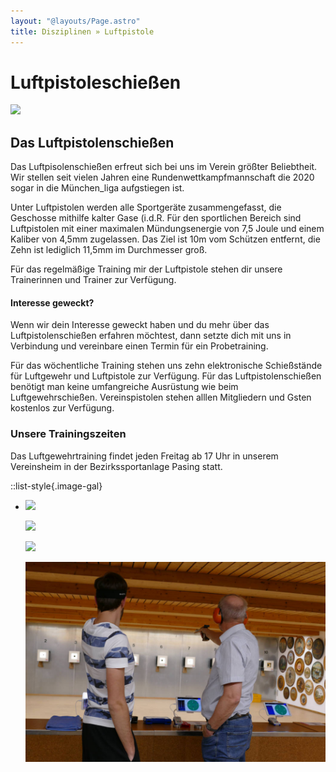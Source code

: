 ```yaml
---
layout: "@layouts/Page.astro"
title: Disziplinen » Luftpistole
---
```

# Luftpistole&shy;schießen

![](/images/uploads/dsc03326.jpg)

## Das Luftpistolenschießen

Das Luftpisolenschießen erfreut sich bei uns im Verein größter Beliebtheit. Wir stellen seit vielen Jahren eine Rundenwettkampfmannschaft die 2020 sogar in die München_liga aufgstiegen ist.

Unter Luftpistolen werden alle Sportgeräte zusammengefasst, die Geschosse mithilfe kalter Gase (i.d.R. Für den sportlichen Bereich sind Luftpistolen mit einer maximalen Mündungsenergie von 7,5 Joule und einem Kaliber von 4,5mm zugelassen. Das Ziel ist 10m vom Schützen entfernt, die Zehn ist lediglich 11,5mm im Durchmesser groß.

Für das regelmäßige Training mir der Luftpistole stehen dir unsere Trainerinnen und Trainer zur Verfügung.

#### Interesse geweckt?

Wenn wir dein Interesse geweckt haben und du mehr über das Luftpistolenschießen erfahren möchtest, dann setzte dich mit uns in Verbindung und vereinbare einen Termin für ein Probetraining.

Für das wöchentliche Training stehen uns zehn elektronische Schießstände für Luftgewehr und Luftpistole zur Verfügung. Für das Luftpistolenschießen benötigt man keine umfangreiche Ausrüstung wie beim Luftgewehrschießen. Vereinspistolen stehen alllen Mitgliedern und Gsten kostenlos zur Verfügung.

### Unsere Trainingszeiten

Das Luftgewehrtraining findet jeden Freitag ab 17 Uhr in unserem Vereinsheim in der Bezirkssportanlage Pasing statt.

::list-style{.image-gal}

* ![](/images/uploads/dsc03410.jpg)

  ![](/images/uploads/dsc03333.jpg)

  ![](/images/uploads/dsc03348.jpg)

  ![](/images/uploads/luftpistole.jpg)